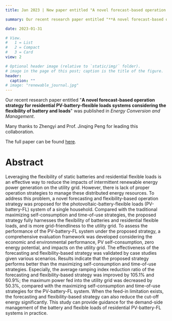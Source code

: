 ```yaml
---
title: Jan 2023 | New paper entitled "A novel forecast-based operation strategy for residential PV-battery-flexible loads systems considering the flexibility of battery and loads" was published in *Energy Conversion and Management*!

summary: Our recent research paper entitled "**A novel forecast-based operation strategy for residential PV-battery-flexible loads systems considering the flexibility of battery and loads**" was published in *Energy Conversion and Management*. 

date: 2023-01-31

# View.
#   1 = List
#   2 = Compact
#   3 = Card
view: 2

# Optional header image (relative to `static/img/` folder).
# image in the page of this post; caption is the title of the figure.
header:
  caption: ""   
# image: "renewable_journal.jpg"   
---
```




Our recent research paper entitled "**A novel forecast-based operation strategy for residential PV-battery-flexible loads systems considering the flexibility of battery and loads**" was published in *Energy Conversion and Management*. 

Many thanks to Zhengyi and Prof. Jinqing Peng for leading this collaboration.

The full paper can be found [here](https://doi.org/10.1016/j.enconman.2023.116705).

# Abstract

Leveraging the flexibility of static batteries and residential flexible loads is an effective way to reduce the impacts of intermittent renewable energy power generation on the utility grid. However, there is lack of proper operation strategies to manage these distributed energy resources. To address this problem, a novel forecasting and flexibility-based operation strategy was proposed for the photovoltaic-battery-flexible loads (PV-battery-FL) system of a single household. Compared with the traditional maximizing self-consumption and time-of-use strategies, the proposed strategy fully harnesses the flexibility of batteries and residential flexible loads, and is more grid-friendliness to the utility grid. To assess the performance of the PV-battery-FL system under the proposed strategy, a comprehensive evaluation framework was developed considering the economic and environmental performance, PV self-consumption, zero energy potential, and impacts on the utility grid. The effectiveness of the forecasting and flexibility-based strategy was validated by case studies given various scenarios. Results indicate that the proposed strategy performs better than the maximizing self-consumption and time-of-use strategies. Especially, the average ramping index reduction ratio of the forecasting and flexibility-based strategy was improved by 105.1% and 60.9%; the maximum power fed into the utility grid was decreased by 50.3%, compared with the maximizing self-consumption and time-of-use strategies for the PV-battery-FL system. When the feed-in limitation exists, the forecasting and flexibility-based strategy can also reduce the cut-off energy significantly. This study can provide guidance for the demand-side management of the battery and flexible loads of residential PV-battery-FL systems in practice.

